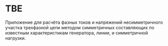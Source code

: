 # TBE
Приложение для расчёта фазных токов и напряжений несимметричного участка трехфазной цепи методом симметричных составляющих по известным характеристикам генератора, линии, и симметричной нагрузки.
